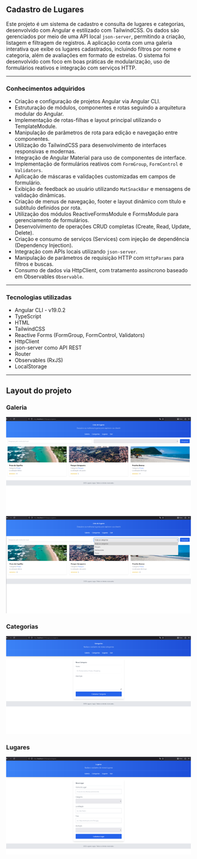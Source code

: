 ## Cadastro de Lugares

Este projeto é um sistema de cadastro e consulta de lugares e categorias, desenvolvido com Angular e estilizado com TailwindCSS. Os dados são gerenciados por meio de uma API local `json-server`, permitindo a criação, listagem e filtragem de registros. A aplicação conta com uma galeria interativa que exibe os lugares cadastrados, incluindo filtros por nome e categoria, além de avaliações em formato de estrelas. O sistema foi desenvolvido com foco em boas práticas de modularização, uso de formulários reativos e integração com serviços HTTP.

---

### Conhecimentos adquiridos

- Criação e configuração de projetos Angular via Angular CLI.
- Estruturação de módulos, componentes e rotas seguindo a arquitetura modular do Angular.
- Implementação de rotas-filhas e layout principal utilizando o TemplateModule.
- Manipulação de parâmetros de rota para edição e navegação entre componentes.
- Utilização do TailwindCSS para desenvolvimento de interfaces responsivas e modernas.
- Integração de Angular Material para uso de componentes de interface.
- Implementação de formulários reativos com `FormGroup`, `FormControl` e `Validators`.
- Aplicação de máscaras e validações customizadas em campos de formulário.
- Exibição de feedback ao usuário utilizando `MatSnackBar` e mensagens de validação dinâmicas.
- Criação de menus de navegação, footer e layout dinâmico com título e subtítulo definidos por rota.
- Utilização dos módulos ReactiveFormsModule e FormsModule para gerenciamento de formulários.
- Desenvolvimento de operações CRUD completas (Create, Read, Update, Delete).
- Criação e consumo de serviços (Services) com injeção de dependência (Dependency Injection).
- Integração com APIs locais utilizando `json-server`.
- Manipulação de parâmetros de requisição HTTP com `HttpParams` para filtros e buscas.
- Consumo de dados via HttpClient, com tratamento assíncrono baseado em Observables `Observable`.

---

### Tecnologias utilizadas

- Angular CLI - v19.0.2
- TypeScript
- HTML
- TailwindCSS
- Reactive Forms (FormGroup, FormControl, Validators)
- HttpClient
- json-server como API REST
- Router
- Observables (RxJS)
- LocalStorage

---

## Layout do projeto

### Galeria

![Galeria](https://github.com/xXezi/estudo-angular-19/blob/main/passeio-app/src/assets/img/page_1_galeria.png)
![Galeria](https://github.com/xXezi/estudo-angular-19/blob/main/passeio-app/src/assets/img/page_2_galeria.png)

### Categorias

![Categoria](https://github.com/xXezi/estudo-angular-19/blob/main/passeio-app/src/assets/img/page_3_categoria.png)

### Lugares

![Categoria](https://github.com/xXezi/estudo-angular-19/blob/main/passeio-app/src/assets/img/page_4_lugares.png)